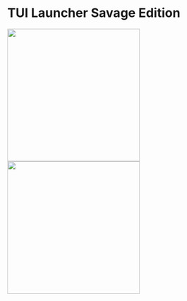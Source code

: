 # TUI Launcher Savage Edition


<img src="https://github.com/33nano/TUI-ConsoleLauncher/blob/master/app/final.png" width=300> <img src="https://github.com/33nano/T-UI_Launcher_Savage_Edition/blob/master/app/11.png" width=300>
